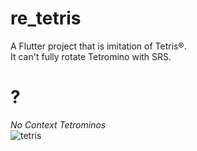 # re_tetris

A Flutter project that is imitation of Tetris®. <br />
It can't fully rotate Tetromino with SRS.

# ?
*No Context Tetrominos* <br />
![tetris](https://user-images.githubusercontent.com/60608740/108719754-53054b00-7563-11eb-83aa-e3bc8002cbd1.gif)
